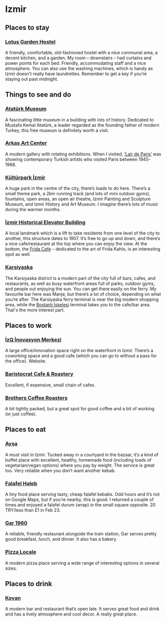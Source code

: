 # Izmir

## Places to stay

### <a href="https://www.google.co.uk/maps/place/Lotus+Garden+Hostel/@38.4206712,27.1424694,17.96z/data=!4m9!3m8!1s0x14bbd8f1f21c5e91:0x1283ad52275e5cf1!5m2!4m1!1i2!8m2!3d38.4204267!4d27.1434439!16s%2Fg%2F11btylp5dt" target="_blank">Lotus Garden Hostel</a>

A friendly, comfortable, old-fashioned hostel with a nice communal area, a decent kitchen, and a garden. My room – downstairs – had curtains and power points for each bed. Friendly, accommodating staff and a nice atmosphere. You can also use the washing machines, which is handy as Izmir doesn’t really have laundrettes. Remember to get a key if you’re staying out past midnight.

## Things to see and do

### <a href="https://www.google.co.uk/maps/place/Ataturk+Museum/@38.4374892,27.1409197,15.25z/data=!4m6!3m5!1s0x14bbd85a305be291:0xd98decf832d0f057!8m2!3d38.4355952!4d27.1405833!16s%2Fg%2F11bzrprtwz" target="_blank">Atatürk Museum</a>

A fascinating little museum in a building with lots of history. Dedicated to Mustafa Kemal Atatürk, a leader regarded as the founding father of modern Turkey, this free museum is definitely worth a visit.

### <a href="https://www.google.co.uk/maps/place/Arkas+Art+Center/@38.43202,27.1352702,17z/data=!4m6!3m5!1s0x14bbd8579a266dcb:0x9f6d3f801b05f566!8m2!3d38.4320199!4d27.1368178!16s%2Fg%2F11fnc9n508" target="_blank">Arkas Art Center</a>

A modern gallery with rotating exhibitions. When I visited, <a href=">https://arkassanatmerkezi.com/portfolio/lair-de-paris-paris-havasi/" target="_blank">‘Lair de Paris‘</a> was showing contemporary Turkish artists who visited Paris between 1945-1968.

### <a href="https://www.google.co.uk/maps/place/K%C3%BClt%C3%BCrpark+%C4%B0zmir/@38.4242664,27.1406709,15z/data=!4m6!3m5!1s0x14bbd8f6303c6bc7:0xdf4d0f2b4b570776!8m2!3d38.4284811!4d27.145345!16s%2Fg%2F1s05v3nkt" target="_blank">Kültürpark İzmir</a>

A huge park in the centre of the city, there’s loads to do here. There’s a small theme park, a 2km running track (and lots of mini outdoor gyms), fountains, open areas, an open air theatre, Izmir Painting and Sculpture Museum, and Izmir History and Art Museum. I imagine there’s lots of music during the warmer months.

### <a href="https://www.google.co.uk/maps/place/%C4%B0zmir+Historical+Elevator+Building/@38.409079,27.1169417,17.42z/data=!4m6!3m5!1s0x14bbd925a76e26f7:0xb540dfdc0bb32e47!8m2!3d38.4086587!4d27.1176455!16s%2Fm%2F02qt5rs" target="_blank">İzmir Historical Elevator Building</a>

A local landmark which is a lift to take residents from one level of the city to another, this structure dates to 1907. It’s free to go up and down, and there’s a nice cafe/restaurant at the top where you can enjoy the view. At the bottom, the <a href="https://www.google.co.uk/maps/place/Frida+Cafe/@38.4086305,27.1155184,16.5z/data=!4m6!3m5!1s0x14bbd9780024d0ab:0x29f2ba0d439a7c92!8m2!3d38.4092463!4d27.1175635!16s%2Fg%2F11f5_k5r7t" target="_blank">Frida Cafe</a> – dedicated to the art of Frida Kahlo, is an interesting spot as well.

### <a href="https://www.google.co.uk/maps/place/Bostanl%C4%B1+%C4%B0skelesi/@38.4560981,27.0968212,17.21z/data=!4m6!3m5!1s0x14bbd997303e1acf:0xc5c368046d018674!8m2!3d38.4522361!4d27.0977008!16s%2Fg%2F11fpqqql9w" target="_blank">Karsiyaska</a>

The Karsiyaska district is a modern part of the city full of bars, cafes, and restaurants, as well as busy waterfront areas full of parks, outdoor gyms, and people out enjoying the sun. You can get there easily on the ferry. My favourite bar here was Manje, but there’s a lot of choice, depending on what you’re after. The Karsiyaska ferry terminal is near the big modern shopping area, while the <a href="https://www.google.co.uk/maps/place/Bostanl%C4%B1+%C4%B0skelesi/@38.4549312,27.0969227,17z/data=!4m14!1m7!3m6!1s0x14bbd997303e1acf:0xc5c368046d018674!2zQm9zdGFubMSxIMSwc2tlbGVzaQ!8m2!3d38.4522361!4d27.0977008!16s%2Fg%2F11fpqqql9w!3m5!1s0x14bbd997303e1acf:0xc5c368046d018674!8m2!3d38.4522361!4d27.0977008!16s%2Fg%2F11fpqqql9w?entry=ttu" target="_blank">Bostanlı İskelesi</a> terminal takes you to the cafe/bar area. That's the more interest part.

## Places to work

### <a href="https://www.google.co.uk/maps/place/%C4%B0zQ+%C4%B0novasyon+Merkezi/@38.4283727,27.132503,17z/data=!4m6!3m5!1s0x14bbd955b39f9741:0x1976a246b2751dc0!8m2!3d38.4269321!4d27.1328263!16s%2Fg%2F11sn6syryj" target="_blank">İzQ İnovasyon Merkezi</a>

A large office/innovation space right on the waterfront in Izmir. There’s a coworking space and a good cafe (which you can go to without a pass for the office). Website.

### <a href="https://www.google.co.uk/maps/place/Baristocrat+Cafe+%26+Roastery+Alsancak/@38.4282046,27.1382536,17z/data=!3m1!5s0x14bbd8f9d398acc3:0x1c4435286c3ec122!4m6!3m5!1s0x14bbd8f78755ff23:0x1e6525b733856c9e!8m2!3d38.4285105!4d27.1383497!16s%2Fg%2F11bw5650w8" target="_blank">Baristocrat Cafe & Roastery</a>

Excellent, if expensive, small chain of cafes.

### <a href="https://www.google.co.uk/maps/place/Brothers+Coffee+Roasters/@38.4317314,27.134784,17z/data=!4m6!3m5!1s0x14bbd85793c86a07:0xadf84f851ffb46ef!8m2!3d38.4317314!4d27.1369727!16s%2Fg%2F11b7tvmwqd" target="_blank">Brothers Coffee Roasters</a>
A bit tightly packed, but a great spot for good coffee and a bit of working (or just coffee).

## Places to eat

### <a href="https://www.google.co.uk/maps/place/Ay%C5%9Fa/@38.4185644,27.133758,18z/data=!4m6!3m5!1s0x14bbd8e444c475af:0xd141ae4c16ce0740!8m2!3d38.4187012!4d27.1343177!16s%2Fg%2F11c1q4crq5" target="_blank">Ayşa</a>

A must visit in Izmir. Tucked away in a courtyard in the bazaar, it’s a kind of buffet place with excellent, healthy, homemade food (including loads of vegetarian/vegan options) where you pay by weight. The service is great too. Very reliable when you don’t want another kebab.

### <a href="https://www.google.co.uk/maps/@38.4204257,27.1411181,20.5z" target="_blank">Falafel Haleb</a>

A tiny food place serving tasty, cheap falafel kebabs. Odd hours and it’s not on Google Maps, but if you’re nearby, this is good. I returned a couple of times and enjoyed a falafel durum (wrap) in the small square opposite. 20 TRY/less than £1 in Feb 23.

### <a href="https://www.google.co.uk/maps/place/Gar+1960/@38.421581,27.1421922,17.75z/data=!4m6!3m5!1s0x14bbd8f1660fe547:0x637ea7bec94f23ae!8m2!3d38.4228838!4d27.1434471!16s%2Fg%2F11rc1nnbfv" target="_blank">Gar 1960</a>

A reliable, friendly restaurant alongside the train station, Gar serves pretty good breakfast, lunch, and dinner. It also has a bakery.

### <a href="https://www.google.co.uk/maps/place/Pizza+Locale/@38.432892,27.1414228,18z/data=!4m6!3m5!1s0x14bbd85922b97787:0xfcb76bb2252317e6!8m2!3d38.432477!4d27.142724!16s%2Fg%2F11byvs6hzk" target="_blank">Pizza Locale</a>

A modern pizza place serving a wide range of interesting options in several sizes.

## Places to drink

### <a href="https://www.google.co.uk/maps/place/Kovan/@38.437984,27.1419723,17z/data=!4m6!3m5!1s0x14bbd85b10d3b081:0x2c5f990585fa05be!8m2!3d38.4376992!4d27.1425323!16s%2Fg%2F11c47xgn3z" target="_blank">Kovan</a>

A modern bar and restaurant that’s open late. It serves great food and drink and has a lively atmosphere and cool decor. A really great place.